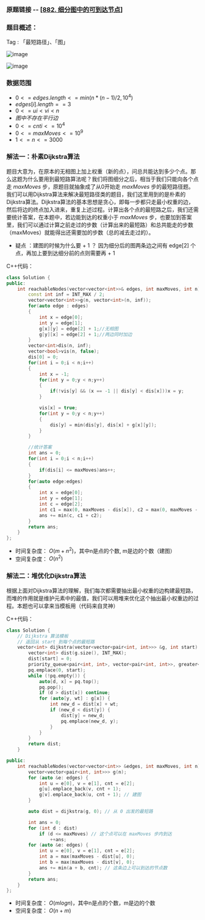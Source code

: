 ### 原题链接 -- [[882. 细分图中的可到达节点](https://leetcode.cn/problems/reachable-nodes-in-subdivided-graph/)]

### 题目概述：
Tag : 「最短路径」、「图」

![image](https://user-images.githubusercontent.com/99656524/204070674-87717f1b-63da-4c09-b0db-8edd62b4b9bf.png)

![image](https://user-images.githubusercontent.com/99656524/204070683-b5a672a2-dca1-4aec-bc1e-7ae9c4bcb020.png)

### 数据范围
* $0 <= edges.length <= min(n * (n - 1) / 2, 10^4)$
* $edges[i].length == 3$
* $0 <= ui < vi < n$
* $图中 不存在平行边$
* $0 <= cnti <= 10^4$
* $0 <= maxMoves <= 10^9$
* $1 <= n <= 3000$

### 解法一：朴素Dijkstra算法
题目大意为，在原本的无相图上加上权重（新的点），问总共能达到多少个点。那么这题为什么要用到最短路算法呢？我们将图细分之后，相当于我们只能向各个点走 $maxMoves$ 步，原题目就抽象成了从0开始走 $maxMoves$ 步的最短路径题。我们可以用Dijkstra算法来解决最短路径类的题目，我们这里用到的是朴素的Dijkstra算法。Dijkstra算法的基本思想是贪心，即每一步都只走最小权重的边，然后将边的终点加入进来，重复上述过程。计算出各个点的最短路之后，我们还需要统计答案，在本题中，若边能到达的权重小于 $maxMoves$ 步，也要加到答案里，我们可以通过计算之前走过的步数（计算出来的最短路）和总共能走的步数（maxMoves）就能得出还需要加的步数（总的减去走过的）。

* 疑点 ：建图的时候为什么要 + 1 ？ 因为细分后的图两条边之间有 edge[2] 个点，再加上要到达细分前的点则需要再 + 1

C++代码：
```cpp
class Solution {
public:
    int reachableNodes(vector<vector<int>>& edges, int maxMoves, int n) {
        const int inf = INT_MAX / 2;
        vector<vector<int>>g(n, vector<int>(n, inf));
        for(auto edge : edges)
        {
            int x = edge[0];
            int y = edge[1];
            g[x][y] = edge[2] + 1;//无相图
            g[y][x] = edge[2] + 1;//两边同时加边
        }
        vector<int>dis(n, inf);
        vector<bool>vis(n, false);
        dis[0] = 0;
        for(int i = 0;i < n;i++)
        {
            int x = -1;
            for(int y = 0;y < n;y++)
            {
                if(!vis[y] && (x == -1 || dis[y] < dis[x]))x = y;
            }

            vis[x] = true;
            for(int y = 0;y < n;y++)
            {
                dis[y] = min(dis[y], dis[x] + g[x][y]);
            }
        }

        //统计答案
        int ans = 0;
        for(int i = 0;i < n;i++)
        {
            if(dis[i] <= maxMoves)ans++;
        }
        for(auto edge:edges)
        {
            int x = edge[0];
            int y = edge[1];
            int c = edge[2];
            int c1 = max(0, maxMoves - dis[x]), c2 = max(0, maxMoves - dis[y]);
            ans += min(c, c1 + c2);
        }
        return ans;
    }
};
```
* 时间复杂度： $O(m + n^2)$，其中n是点的个数, m是边的个数（建图）
* 空间复杂度： $O(n^2)$

### 解法二：堆优化Dijkstra算法
根据上面对Dijkstra算法的理解，我们每次都需要抽出最小权重的边构建最短路，而堆的作用就是维护元素中的最值，我们可以用堆来优化这个抽出最小权重边的过程。本题也可以拿来当模板用（代码来自灵神）

C++代码：
```cpp
class Solution {
    // Dijkstra 算法模板
    // 返回从 start 到每个点的最短路
    vector<int> dijkstra(vector<vector<pair<int, int>>> &g, int start) {
        vector<int> dist(g.size(), INT_MAX);
        dist[start] = 0;
        priority_queue<pair<int, int>, vector<pair<int, int>>, greater<>> pq;
        pq.emplace(0, start);
        while (!pq.empty()) {
            auto[d, x] = pq.top();
            pq.pop();
            if (d > dist[x]) continue;
            for (auto[y, wt] : g[x]) {
                int new_d = dist[x] + wt;
                if (new_d < dist[y]) {
                    dist[y] = new_d;
                    pq.emplace(new_d, y);
                }
            }
        }
        return dist;
    }

public:
    int reachableNodes(vector<vector<int>> &edges, int maxMoves, int n) {
        vector<vector<pair<int, int>>> g(n);
        for (auto &e: edges) {
            int u = e[0], v = e[1], cnt = e[2];
            g[u].emplace_back(v, cnt + 1);
            g[v].emplace_back(u, cnt + 1); // 建图
        }

        auto dist = dijkstra(g, 0); // 从 0 出发的最短路

        int ans = 0;
        for (int d : dist)
            if (d <= maxMoves) // 这个点可以在 maxMoves 步内到达
                ++ans;
        for (auto &e: edges) {
            int u = e[0], v = e[1], cnt = e[2];
            int a = max(maxMoves - dist[u], 0);
            int b = max(maxMoves - dist[v], 0);
            ans += min(a + b, cnt); // 这条边上可以到达的节点数
        }
        return ans;
    }
};
```
* 时间复杂度： $O(mlogn)$，其中n是点的个数，m是边的个数
* 空间复杂度： $O(n + m)$
